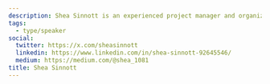 ```yaml
---
description: Shea Sinnott is an experienced project manager and organizer with a background in social and environmental justice working with organizations like OpenMedia, Leadnow, Next Up, and the David Suzuki Foundation. Shea holds an MEd in Education and Community Development, and is passionate about bringing people and organizations together, across sectors and issues, to work for a better world (for all of us).
tags:
  - type/speaker
social:
  twitter: https://x.com/sheasinnott
  linkedin: https://www.linkedin.com/in/shea-sinnott-92645546/
  medium: https://medium.com/@shea_1081
title: Shea Sinnott
---
```

